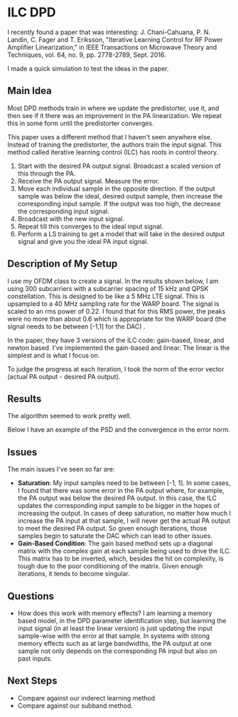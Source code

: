 # ILC DPD
I recently found a paper that was interesting:
J. Chani-Cahuana, P. N. Landin, C. Fager and T. Eriksson, "Iterative Learning Control for RF Power Amplifier Linearization," in IEEE Transactions on Microwave Theory and Techniques, vol. 64, no. 9, pp. 2778-2789, Sept. 2016.

I made a quick simulation to test the ideas in the paper.

## Main Idea
Most DPD methods train in where we update the predistorter, use it, and then see if it there was an improvement in the PA linearization. We repeat this in some form until the predistorter converges. 

This paper uses a different method that I haven't seen anywhere else. Instead of training the predistorter, the authors train the input signal. This method called iterative learning control (ILC) has roots in control theory.

1. Start with the desired PA output signal. Broadcast a scaled version of this through the PA.
2. Receive the PA output signal. Measure the error. 
3. Move each individual sample in the opposite direction. If the output sample was below the ideal, desired output sample, then increase the corresponding input sample. If the output was too high, the decrease the corresponding input signal.
4. Broadcast with the new input signal. 
5. Repeat till this converges to the ideal input signal.
6. Perform a LS training to get a model that will take in the desired output signal and give you the ideal PA input signal. 

## Description of My Setup
I use my OFDM class to create a signal. In the results shown below, I am using 300 subcarriers with a subcarrier spacing of 15 kHz and QPSK constellation. This is designed to be like a 5 MHz LTE signal. This is upsampled to a 40 MHz sampling rate for the WARP board. The signal is scaled to an rms power of 0.22. I found that for this RMS power, the peaks were no more than about 0.6 which is appropriate for the WARP board (the signal needs to be between [-1,1] for the DAC) . 

In the paper, they have 3 versions of the ILC code: gain-based, linear, and newton based. I've implemented the gain-based and linear. The linear is the simplest and is what I focus on.

To judge the progress at each iteration, I took the norm of the error vector (actual PA output - desired PA output). 

## Results
The algorithm seemed to work pretty well.

Below I have an example of the PSD and the convergence in the error norm. 


## Issues
The main issues I've seen so far are:
 - **Saturation**: My input samples need to be between [-1, 1]. In some cases, I found that there was some error in the PA output where, for example, the PA output was below the desired PA output. In this case, the ILC updates the corresponding input sample to be bigger in the hopes of increasing the output. In cases of deep saturation, no matter how much I increase the PA input at that sample, I will never get the actual PA output to meet the desired PA output. So given enough iterations, those samples begin to saturate the DAC which can lead to other issues. 
 - **Gain-Based Condition**: The gain based method sets up a diagonal matrix with the complex gain at each sample being used to drive the ILC. This matrix has to be inverted, which, besides the hit on complexity, is tough due to the poor conditioning of the matrix. Given enough iterations, it tends to become singular. 
 
## Questions
 - How does this work with memory effects? I am learning a memory based model, in the DPD parameter identification step, but learning the input signal (in at least the linear version) is just updating the input sample-wise with the error at that sample. In systems with strong memory effects such as at large bandwidths, the PA output at one sample not only depends on the corresponding PA input but also on past inputs. 


## Next Steps
- Compare against our inderect learning method 
- Compare against our subband method. 



